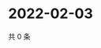 # 2022-02-03

共 0 条

<!-- BEGIN WEIBO -->
<!-- 最后更新时间 Thu Feb 03 2022 05:00:31 GMT+0800 (China Standard Time) -->

<!-- END WEIBO -->

